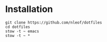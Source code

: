 # Installation

```
git clone https://github.com/nleof/dotfiles
cd dotfiles
stow -t ~ emacs
stow -t ~ *
```
